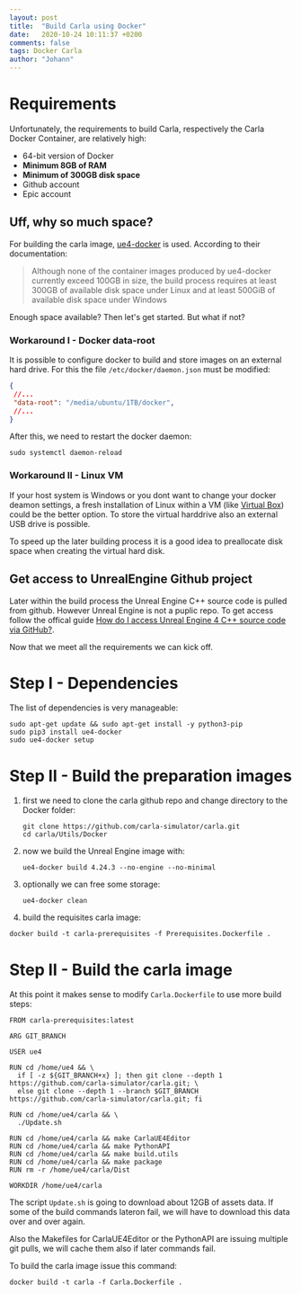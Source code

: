```yaml
---
layout: post
title:  "Build Carla using Docker"
date:   2020-10-24 10:11:37 +0200
comments: false
tags: Docker Carla
author: "Johann"
---
```


# Requirements
Unfortunately, the requirements to build Carla, respectively the Carla Docker Container, are relatively high:
 - 64-bit version of Docker
 - **Minimum 8GB of RAM**
 - **Minimum of 300GB disk space**
 - Github account
 - Epic account

## Uff, why so much space?
For building the carla image, [ue4-docker](https://github.com/adamrehn/ue4-docker) is used. According to their documentation:

> Although none of the container images produced by ue4-docker currently exceed 100GB in size, the build process requires at least 300GB of available disk space under Linux and at least 500GiB of available disk space under Windows

Enough space available? Then let's get started. But what if not?

### Workaround I - Docker data-root
It is possible to configure docker to build and store images on an external hard drive. For this the file `/etc/docker/daemon.json` must be modified:
```json
{
 //...
 "data-root": "/media/ubuntu/1TB/docker",
 //...
}
```
After this, we need to restart the docker daemon:
```shell
sudo systemctl daemon-reload
```

### Workaround II - Linux VM
If your host system is Windows or you dont want to change your docker deamon settings, a fresh installation of Linux within a VM (like [Virtual Box](https://www.virtualbox.org/)) could be the better option. To store the virtual harddrive also an external USB drive is possible.

To speed up the later building process it is a good idea to preallocate disk space when creating the virtual hard disk.

## Get access to UnrealEngine Github project
Later within the build process the Unreal Engine C++ source code is pulled from github. However Unreal Engine is not a puplic repo. To get access follow the offical guide [How do I access Unreal Engine 4 C++ source code via GitHub?](https://www.unrealengine.com/en-US/ue4-on-github).

Now that we meet all the requirements we can kick off.

# Step I - Dependencies
The list of dependencies is very manageable:
```shell
sudo apt-get update && sudo apt-get install -y python3-pip
sudo pip3 install ue4-docker
sudo ue4-docker setup
```

# Step II - Build the preparation images
1. first we need to clone the carla github repo and change directory to the Docker folder:
	```shell
	git clone https://github.com/carla-simulator/carla.git
	cd carla/Utils/Docker
	```
2. now we build the Unreal Engine image with:
	```shell
	ue4-docker build 4.24.3 --no-engine --no-minimal
	```
3. optionally we can free some storage:
	```shell
	ue4-docker clean
	```
4. build the requisites carla image:
```shell
docker build -t carla-prerequisites -f Prerequisites.Dockerfile .
```

# Step II - Build the carla image
At this point it makes sense to modify `Carla.Dockerfile` to use more build steps:
```
FROM carla-prerequisites:latest

ARG GIT_BRANCH

USER ue4

RUN cd /home/ue4 && \
  if [ -z ${GIT_BRANCH+x} ]; then git clone --depth 1 https://github.com/carla-simulator/carla.git; \
  else git clone --depth 1 --branch $GIT_BRANCH https://github.com/carla-simulator/carla.git; fi

RUN cd /home/ue4/carla && \
  ./Update.sh

RUN cd /home/ue4/carla && make CarlaUE4Editor
RUN cd /home/ue4/carla && make PythonAPI
RUN cd /home/ue4/carla && make build.utils
RUN cd /home/ue4/carla && make package
RUN rm -r /home/ue4/carla/Dist

WORKDIR /home/ue4/carla
```

The script `Update.sh` is going to download about 12GB of assets data. If some of the build commands lateron fail, we will have to download this data over and over again.

Also the Makefiles for CarlaUE4Editor or the PythonAPI are issuing multiple git pulls, we will cache them also if later commands fail.

To build the carla image issue this command:
```shell
docker build -t carla -f Carla.Dockerfile .
```

